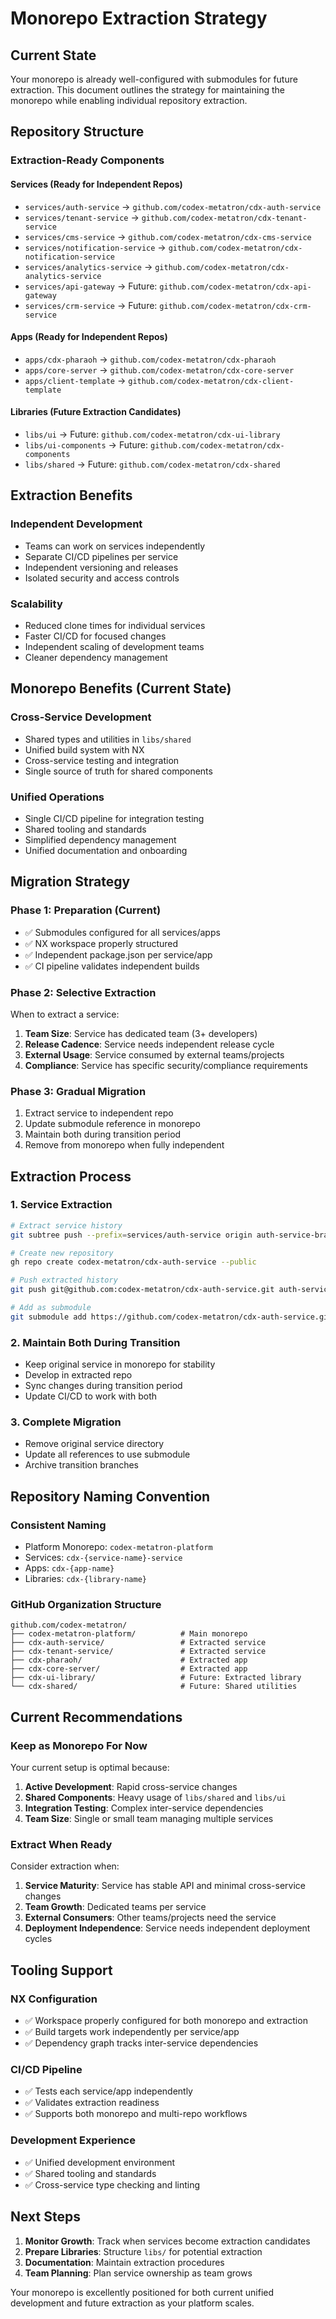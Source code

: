 # Monorepo Extraction Strategy

## Current State
Your monorepo is already well-configured with submodules for future extraction. This document outlines the strategy for maintaining the monorepo while enabling individual repository extraction.

## Repository Structure

### Extraction-Ready Components

#### Services (Ready for Independent Repos)
- `services/auth-service` → `github.com/codex-metatron/cdx-auth-service`
- `services/tenant-service` → `github.com/codex-metatron/cdx-tenant-service` 
- `services/cms-service` → `github.com/codex-metatron/cdx-cms-service`
- `services/notification-service` → `github.com/codex-metatron/cdx-notification-service`
- `services/analytics-service` → `github.com/codex-metatron/cdx-analytics-service`
- `services/api-gateway` → Future: `github.com/codex-metatron/cdx-api-gateway`
- `services/crm-service` → Future: `github.com/codex-metatron/cdx-crm-service`

#### Apps (Ready for Independent Repos)  
- `apps/cdx-pharaoh` → `github.com/codex-metatron/cdx-pharaoh`
- `apps/core-server` → `github.com/codex-metatron/cdx-core-server`
- `apps/client-template` → `github.com/codex-metatron/cdx-client-template`

#### Libraries (Future Extraction Candidates)
- `libs/ui` → Future: `github.com/codex-metatron/cdx-ui-library`
- `libs/ui-components` → Future: `github.com/codex-metatron/cdx-components`
- `libs/shared` → Future: `github.com/codex-metatron/cdx-shared`

## Extraction Benefits

### Independent Development
- Teams can work on services independently
- Separate CI/CD pipelines per service
- Independent versioning and releases
- Isolated security and access controls

### Scalability
- Reduced clone times for individual services
- Faster CI/CD for focused changes
- Independent scaling of development teams
- Cleaner dependency management

## Monorepo Benefits (Current State)

### Cross-Service Development
- Shared types and utilities in `libs/shared`
- Unified build system with NX
- Cross-service testing and integration
- Single source of truth for shared components

### Unified Operations
- Single CI/CD pipeline for integration testing
- Shared tooling and standards
- Simplified dependency management
- Unified documentation and onboarding

## Migration Strategy

### Phase 1: Preparation (Current)
- ✅ Submodules configured for all services/apps
- ✅ NX workspace properly structured
- ✅ Independent package.json per service/app
- ✅ CI pipeline validates independent builds

### Phase 2: Selective Extraction
When to extract a service:
1. **Team Size**: Service has dedicated team (3+ developers)
2. **Release Cadence**: Service needs independent release cycle
3. **External Usage**: Service consumed by external teams/projects
4. **Compliance**: Service has specific security/compliance requirements

### Phase 3: Gradual Migration
1. Extract service to independent repo
2. Update submodule reference in monorepo
3. Maintain both during transition period
4. Remove from monorepo when fully independent

## Extraction Process

### 1. Service Extraction
```bash
# Extract service history
git subtree push --prefix=services/auth-service origin auth-service-branch

# Create new repository
gh repo create codex-metatron/cdx-auth-service --public

# Push extracted history
git push git@github.com:codex-metatron/cdx-auth-service.git auth-service-branch:main

# Add as submodule
git submodule add https://github.com/codex-metatron/cdx-auth-service.git services/auth-service-extracted
```

### 2. Maintain Both During Transition
- Keep original service in monorepo for stability
- Develop in extracted repo
- Sync changes during transition period
- Update CI/CD to work with both

### 3. Complete Migration
- Remove original service directory
- Update all references to use submodule
- Archive transition branches

## Repository Naming Convention

### Consistent Naming
- Platform Monorepo: `codex-metatron-platform`
- Services: `cdx-{service-name}-service`
- Apps: `cdx-{app-name}`
- Libraries: `cdx-{library-name}`

### GitHub Organization Structure
```
github.com/codex-metatron/
├── codex-metatron-platform/          # Main monorepo
├── cdx-auth-service/                 # Extracted service
├── cdx-tenant-service/               # Extracted service
├── cdx-pharaoh/                      # Extracted app
├── cdx-core-server/                  # Extracted app
├── cdx-ui-library/                   # Future: Extracted library
└── cdx-shared/                       # Future: Shared utilities
```

## Current Recommendations

### Keep as Monorepo For Now
Your current setup is optimal because:
1. **Active Development**: Rapid cross-service changes
2. **Shared Components**: Heavy usage of `libs/shared` and `libs/ui`
3. **Integration Testing**: Complex inter-service dependencies
4. **Team Size**: Single or small team managing multiple services

### Extract When Ready
Consider extraction when:
1. **Service Maturity**: Service has stable API and minimal cross-service changes
2. **Team Growth**: Dedicated teams per service
3. **External Consumers**: Other teams/projects need the service
4. **Deployment Independence**: Service needs independent deployment cycles

## Tooling Support

### NX Configuration
- ✅ Workspace properly configured for both monorepo and extraction
- ✅ Build targets work independently per service/app
- ✅ Dependency graph tracks inter-service dependencies

### CI/CD Pipeline
- ✅ Tests each service/app independently
- ✅ Validates extraction readiness
- ✅ Supports both monorepo and multi-repo workflows

### Development Experience
- ✅ Unified development environment
- ✅ Shared tooling and standards
- ✅ Cross-service type checking and linting

## Next Steps

1. **Monitor Growth**: Track when services become extraction candidates
2. **Prepare Libraries**: Structure `libs/` for potential extraction
3. **Documentation**: Maintain extraction procedures
4. **Team Planning**: Plan service ownership as team grows

Your monorepo is excellently positioned for both current unified development and future extraction as your platform scales.